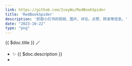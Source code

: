 ```yaml
---
link: https://github.com/IceyWu/RedBookSpider
title: 'RedBookSpider'
description: '抓取小红书的视频、图片、评论、点赞、转发等信息。'
date: "2023-10-22"
type: "png"
---
```


{{ $doc.title }} 🪄

- ✨ {{ $doc.description }}
- <span i-logos-python></span>
